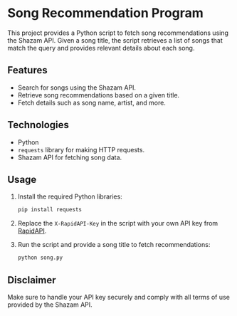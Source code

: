 # Song Recommendation Program

This project provides a Python script to fetch song recommendations using the Shazam API. Given a song title, the script retrieves a list of songs that match the query and provides relevant details about each song.

## Features

- Search for songs using the Shazam API.
- Retrieve song recommendations based on a given title.
- Fetch details such as song name, artist, and more.

## Technologies

- Python
- `requests` library for making HTTP requests.
- Shazam API for fetching song data.

## Usage

1. Install the required Python libraries:
    ```bash
    pip install requests
    ```

2. Replace the `X-RapidAPI-Key` in the script with your own API key from [RapidAPI](https://rapidapi.com/).

3. Run the script and provide a song title to fetch recommendations:
    ```bash
    python song.py
    ```

## Disclaimer

Make sure to handle your API key securely and comply with all terms of use provided by the Shazam API.

